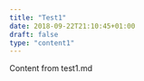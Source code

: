 ```yaml
---
title: "Test1"
date: 2018-09-22T21:10:45+01:00
draft: false
type: "content1"
---
```


Content from test1.md